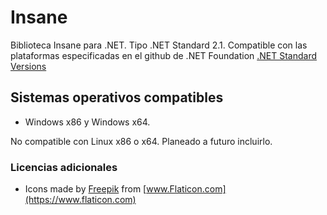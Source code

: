# Insane
Biblioteca Insane para .NET. Tipo .NET Standard 2.1. Compatible con las plataformas especificadas en el github de .NET Foundation [.NET Standard Versions](https://github.com/dotnet/standard/blob/master/docs/versions.md) 

## Sistemas operativos compatibles
* Windows x86 y Windows x64.

No compatible con Linux x86 o x64. Planeado a futuro incluirlo.

### Licencias adicionales
* Icons made by [Freepik](https://www.freepik.com) from [www.Flaticon.com](https://www.flaticon.com)
